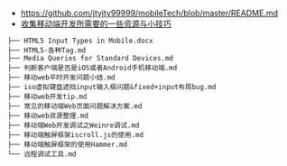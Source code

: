 - https://github.com/jtyjty99999/mobileTech/blob/master/README.md
- [收集移动端开发所需要的一些资源与小技巧](https://juejin.im/entry/57f4662e0bd1d000589cd0be)

```
├── HTML5 Input Types in Mobile.docx
├── HTML5-各种Tag.md
├── Media Queries for Standard Devices.md
├── 判断客户端是否是iOS或者Android手机移动端.md
├── 移动web平时开发问题小结.md
├── iso虚拟键盘遮挡input输入框问题&fixed+input布局bug.md
├── 移动web开发tip.md
├── 常见的移动端Web页面问题解决方案.md
├── 移动web资源整理.md
├── 移动端Web开发调试之Weinre调试.md
├── 移动端触屏框架iscroll.js的使用.md
├── 移动端触屏框架的使用Hammer.md
└── 远程调试工具.md
```
